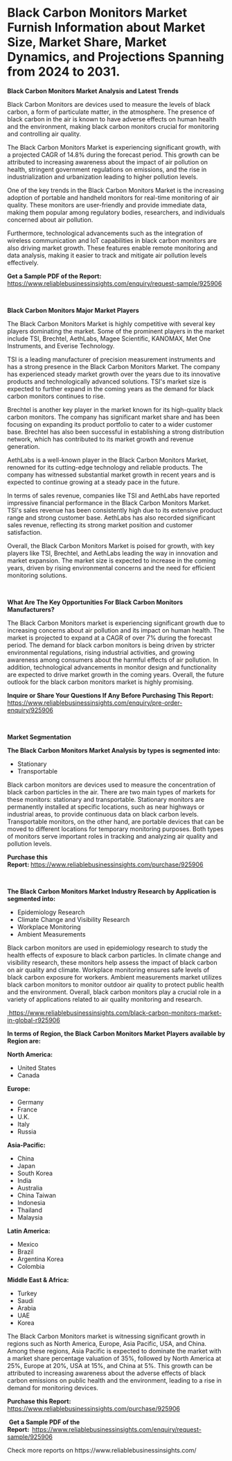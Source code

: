 <p><h1>Black Carbon Monitors Market Furnish Information about Market Size, Market Share, Market Dynamics, and Projections Spanning from 2024 to 2031.</h1></p><p><strong>Black Carbon Monitors Market Analysis and Latest Trends</strong></p>
<p><p>Black Carbon Monitors are devices used to measure the levels of black carbon, a form of particulate matter, in the atmosphere. The presence of black carbon in the air is known to have adverse effects on human health and the environment, making black carbon monitors crucial for monitoring and controlling air quality.</p><p>The Black Carbon Monitors Market is experiencing significant growth, with a projected CAGR of 14.8% during the forecast period. This growth can be attributed to increasing awareness about the impact of air pollution on health, stringent government regulations on emissions, and the rise in industrialization and urbanization leading to higher pollution levels.</p><p>One of the key trends in the Black Carbon Monitors Market is the increasing adoption of portable and handheld monitors for real-time monitoring of air quality. These monitors are user-friendly and provide immediate data, making them popular among regulatory bodies, researchers, and individuals concerned about air pollution.</p><p>Furthermore, technological advancements such as the integration of wireless communication and IoT capabilities in black carbon monitors are also driving market growth. These features enable remote monitoring and data analysis, making it easier to track and mitigate air pollution levels effectively.</p></p>
<p><strong>Get a Sample PDF of the Report:&nbsp;</strong> <a href="https://www.reliablebusinessinsights.com/enquiry/request-sample/925906">https://www.reliablebusinessinsights.com/enquiry/request-sample/925906</a></p>
<p>&nbsp;</p>
<p><strong>Black Carbon Monitors Major Market Players</strong></p>
<p><p>The Black Carbon Monitors Market is highly competitive with several key players dominating the market. Some of the prominent players in the market include TSI, Brechtel, AethLabs, Magee Scientific, KANOMAX, Met One Instruments, and Everise Technology. </p><p>TSI is a leading manufacturer of precision measurement instruments and has a strong presence in the Black Carbon Monitors Market. The company has experienced steady market growth over the years due to its innovative products and technologically advanced solutions. TSI's market size is expected to further expand in the coming years as the demand for black carbon monitors continues to rise.</p><p>Brechtel is another key player in the market known for its high-quality black carbon monitors. The company has significant market share and has been focusing on expanding its product portfolio to cater to a wider customer base. Brechtel has also been successful in establishing a strong distribution network, which has contributed to its market growth and revenue generation.</p><p>AethLabs is a well-known player in the Black Carbon Monitors Market, renowned for its cutting-edge technology and reliable products. The company has witnessed substantial market growth in recent years and is expected to continue growing at a steady pace in the future.</p><p>In terms of sales revenue, companies like TSI and AethLabs have reported impressive financial performance in the Black Carbon Monitors Market. TSI's sales revenue has been consistently high due to its extensive product range and strong customer base. AethLabs has also recorded significant sales revenue, reflecting its strong market position and customer satisfaction.</p><p>Overall, the Black Carbon Monitors Market is poised for growth, with key players like TSI, Brechtel, and AethLabs leading the way in innovation and market expansion. The market size is expected to increase in the coming years, driven by rising environmental concerns and the need for efficient monitoring solutions.</p></p>
<p>&nbsp;</p>
<p><strong>What Are The Key Opportunities For Black Carbon Monitors Manufacturers?</strong></p>
<p><p>The Black Carbon Monitors market is experiencing significant growth due to increasing concerns about air pollution and its impact on human health. The market is projected to expand at a CAGR of over 7% during the forecast period. The demand for black carbon monitors is being driven by stricter environmental regulations, rising industrial activities, and growing awareness among consumers about the harmful effects of air pollution. In addition, technological advancements in monitor design and functionality are expected to drive market growth in the coming years. Overall, the future outlook for the black carbon monitors market is highly promising.</p></p>
<p><strong>Inquire or Share Your Questions If Any Before Purchasing This Report:</strong> <a href="https://www.reliablebusinessinsights.com/enquiry/pre-order-enquiry/925906">https://www.reliablebusinessinsights.com/enquiry/pre-order-enquiry/925906</a></p>
<p>&nbsp;</p>
<p><strong>Market Segmentation</strong></p>
<p><strong>The Black Carbon Monitors Market Analysis by types is segmented into:</strong></p>
<p><ul><li>Stationary</li><li>Transportable</li></ul></p>
<p><p>Black carbon monitors are devices used to measure the concentration of black carbon particles in the air. There are two main types of markets for these monitors: stationary and transportable. Stationary monitors are permanently installed at specific locations, such as near highways or industrial areas, to provide continuous data on black carbon levels. Transportable monitors, on the other hand, are portable devices that can be moved to different locations for temporary monitoring purposes. Both types of monitors serve important roles in tracking and analyzing air quality and pollution levels.</p></p>
<p><strong>Purchase this Report:&nbsp;</strong><a href="https://www.reliablebusinessinsights.com/purchase/925906">https://www.reliablebusinessinsights.com/purchase/925906</a></p>
<p>&nbsp;</p>
<p><strong>The Black Carbon Monitors Market Industry Research by Application is segmented into:</strong></p>
<p><ul><li>Epidemiology Research</li><li>Climate Change and Visibility Research</li><li>Workplace Monitoring</li><li>Ambient Measurements</li></ul></p>
<p><p>Black carbon monitors are used in epidemiology research to study the health effects of exposure to black carbon particles. In climate change and visibility research, these monitors help assess the impact of black carbon on air quality and climate. Workplace monitoring ensures safe levels of black carbon exposure for workers. Ambient measurements market utilizes black carbon monitors to monitor outdoor air quality to protect public health and the environment. Overall, black carbon monitors play a crucial role in a variety of applications related to air quality monitoring and research.</p></p>
<p><a href="https://www.reliablebusinessinsights.com/black-carbon-monitors-market-in-global-r925906">&nbsp;https://www.reliablebusinessinsights.com/black-carbon-monitors-market-in-global-r925906</a></p>
<p><strong>In terms of Region, the Black Carbon Monitors Market Players available by Region are:</strong></p>
<p>
    <p> <strong> North America: </strong>
        <ul>
            <li>United States</li>
            <li>Canada</li>
        </ul>
        </p> 
    <p> <strong> Europe: </strong>
        <ul>
            <li>Germany</li>
            <li>France</li>
            <li>U.K.</li>
            <li>Italy</li>
            <li>Russia</li>
        </ul>
        </p> 
    <p> <strong> Asia-Pacific: </strong>
        <ul>
            <li>China</li>
            <li>Japan</li>
            <li>South Korea</li>
            <li>India</li>
            <li>Australia</li>
            <li>China Taiwan</li>
            <li>Indonesia</li>
            <li>Thailand</li>
            <li>Malaysia</li>
        </ul>
        </p> 
    <p> <strong> Latin America: </strong>
        <ul>
            <li>Mexico</li>
            <li>Brazil</li>
            <li>Argentina Korea</li>
            <li>Colombia</li>
        </ul>
        </p> 
    <p> <strong> Middle East & Africa: </strong>
        <ul>
            <li>Turkey</li>
            <li>Saudi</li>
            <li>Arabia</li>
            <li>UAE</li>
            <li>Korea</li>
        </ul>
    </p>
    </p>
<p><p>The Black Carbon Monitors market is witnessing significant growth in regions such as North America, Europe, Asia Pacific, USA, and China. Among these regions, Asia Pacific is expected to dominate the market with a market share percentage valuation of 35%, followed by North America at 25%, Europe at 20%, USA at 15%, and China at 5%. This growth can be attributed to increasing awareness about the adverse effects of black carbon emissions on public health and the environment, leading to a rise in demand for monitoring devices.</p></p>
<p><strong>Purchase this Report: </strong><a href="https://www.reliablebusinessinsights.com/purchase/925906">https://www.reliablebusinessinsights.com/purchase/925906</a></p>
<p>&nbsp;<strong>Get a Sample PDF of the Report:&nbsp;&nbsp;</strong><a href="https://www.reliablebusinessinsights.com/enquiry/request-sample/925906">https://www.reliablebusinessinsights.com/enquiry/request-sample/925906</a></p>
<p><strong></strong></p>
<p>Check more reports on https://www.reliablebusinessinsights.com/</p>